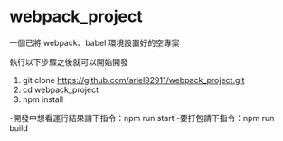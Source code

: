 # webpack_project

一個已將 webpack、babel 環境設置好的空專案 

執行以下步驟之後就可以開始開發
1. git clone https://github.com/ariel92911/webpack_project.git
2. cd webpack_project
3. npm install

-開發中想看運行結果請下指令：npm run start
-要打包請下指令：npm run build
